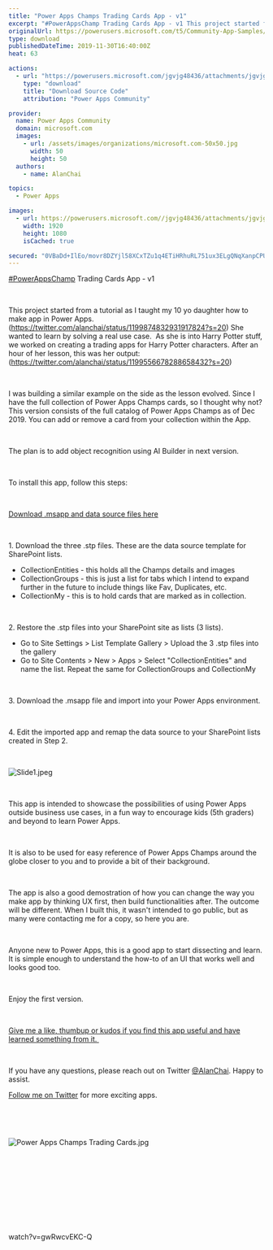 ```yaml
---
title: "Power Apps Champs Trading Cards App - v1"
excerpt: "#PowerAppsChamp Trading Cards App - v1 This project started from a tutorial as I taught my 10 yo daughter how to make app in Power Apps. ("
originalUrl: https://powerusers.microsoft.com/t5/Community-App-Samples/Power-Apps-Champs-Trading-Cards-App-v1/td-p/416029
type: download
publishedDateTime: 2019-11-30T16:40:00Z
heat: 63

actions:
  - url: "https://powerusers.microsoft.com/jgvjg48436/attachments/jgvjg48436/AppFeedbackGallery/332/2/PowerApps%20Champs%20Trading%20Cards%20App.msapp"
    type: "download"
    title: "Download Source Code"
    attribution: "Power Apps Community"

provider:
  name: Power Apps Community
  domain: microsoft.com
  images:
    - url: /assets/images/organizations/microsoft.com-50x50.jpg
      width: 50
      height: 50
  authors:
    - name: AlanChai

topics:
  - Power Apps

images:
  - url: https://powerusers.microsoft.com//jgvjg48436/attachments/jgvjg48436/AppFeedbackGallery/332/1/PowerApps%20Champ.png
    width: 1920
    height: 1080
    isCached: true

secured: "0VBaDd+IlEo/movr8DZYjl58XCxTZu1q4ETiHRhuRL751ux3ELgQNqXanpCPU8JhKCL7UwLf0iZnPusAUl8eLO1IBJRGaxNfTDqQCHFB7WcYQVwrrRy3tnXrOv8OqbKjInqtz/dxKO4DEkPnGXE1wqDMWemmhmr93m4Ub+dA0lpUUugvZrJnl+UvzkpxW/ONEcuKPCVG6rLiJy7XJjelePg1lOF4xlNBQNTSsmDDoXuQI+Y2CmwYl4hZxM1qgFQkIAfDrdHBePh6uWR5KVWe0NTsN5Ld3OtbiSYPbLMK3nvM3GiCEBFosgNF/NyvP6ZqA91M0RIVKjLtndCn6jt7iAv2eBICx1YngSvtfL+YNowanCE7xwL+Poh1y1iHtHSjz60IH8xVGLTH7bFnQG6BXw==;yZv+3Y6RL20JInhomYv/Ug=="
---
```

<p><span class="r-18u37iz"><a href="https://twitter.com/hashtag/PowerAppsChamp?src=hashtag_click" target="_blank" rel="noopener nofollow noopener noreferrer">#PowerAppsChamp</a></span><span class="css-901oao css-16my406 r-1qd0xha r-ad9z0x r-bcqeeo r-qvutc0"> Trading Cards App - v1</span></p><p>&nbsp;</p><p><span class="css-901oao css-16my406 r-1qd0xha r-ad9z0x r-bcqeeo r-qvutc0">This project started from a tutorial as I taught my 10 yo daughter how to make app in Power Apps. (<span><a href="https://twitter.com/alanchai/status/1199874832931917824?s=20" target="_blank" rel="noopener nofollow noopener noreferrer">https://twitter.com/alanchai/status/1199874832931917824?s=20</a>) She wanted to learn by solving a real use case.&nbsp; As she is into Harry Potter stuff, we worked on creating a trading apps for Harry Potter characters. After an hour of her lesson, this was her output: (<a href="https://twitter.com/alanchai/status/1199556678288658432?s=20" target="_blank" rel="noopener nofollow noopener noreferrer">https://twitter.com/alanchai/status/1199556678288658432?s=20</a>)</span></span></p><p>&nbsp;</p><p><span class="css-901oao css-16my406 r-1qd0xha r-ad9z0x r-bcqeeo r-qvutc0"><span>I was building a similar example on the side as the lesson evolved. Since I have the full collection of Power Apps Champs cards, so I thought why not? This version consists of the full catalog of Power Apps Champs as of Dec 2019. You can add or remove a card from your collection within the App.&nbsp;</span></span></p><p>&nbsp;</p><p><span class="css-901oao css-16my406 r-1qd0xha r-ad9z0x r-bcqeeo r-qvutc0"><span>The plan is to add object recognition using AI Builder in next version. </span></span></p><p>&nbsp;</p><p><span class="css-901oao css-16my406 r-1qd0xha r-ad9z0x r-bcqeeo r-qvutc0"><span>To install this app, follow this steps:</span></span></p><p>&nbsp;</p><p><a href="https://drive.google.com/open?id=1B3qABu57bs8EX94y6oowyeiFEfqZE8y0" target="_self" rel="nofollow noopener noreferrer">Download .msapp and data source files here</a></p><p>&nbsp;</p><p><span class="css-901oao css-16my406 r-1qd0xha r-ad9z0x r-bcqeeo r-qvutc0"><span>1. Download the three .stp files. These are the data source template for SharePoint lists.</span></span></p><ul><li>CollectionEntities - this holds all the Champs details and images</li><li>CollectionGroups - this is just a list for tabs which I intend to expand further in&nbsp;the future to include things like Fav, Duplicates, etc.</li><li>CollectionMy - this is to hold cards that are marked as in collection.</li></ul><p>&nbsp;</p><p><span class="css-901oao css-16my406 r-1qd0xha r-ad9z0x r-bcqeeo r-qvutc0"><span>2. Restore the .stp files into your SharePoint site as lists (3 lists).</span></span></p><ul><li><span class="css-901oao css-16my406 r-1qd0xha r-ad9z0x r-bcqeeo r-qvutc0"><span>Go to Site Settings &gt; List Template Gallery &gt; Upload the 3 .stp files into the gallery</span></span></li><li><span class="css-901oao css-16my406 r-1qd0xha r-ad9z0x r-bcqeeo r-qvutc0"><span>Go to Site Contents &gt; New &gt; Apps &gt; Select "CollectionEntities" and name the list. Repeat the same for CollectionGroups and CollectionMy</span></span></li></ul><p>&nbsp;</p><p><span class="css-901oao css-16my406 r-1qd0xha r-ad9z0x r-bcqeeo r-qvutc0"><span>3. Download the .msapp file and import into your Power Apps environment.&nbsp;</span></span></p><p>&nbsp;</p><p><span class="css-901oao css-16my406 r-1qd0xha r-ad9z0x r-bcqeeo r-qvutc0"><span>4. Edit the imported app and remap the data source to your SharePoint lists created in Step 2.</span></span></p><p>&nbsp;</p><p><span class="css-901oao css-16my406 r-1qd0xha r-ad9z0x r-bcqeeo r-qvutc0"><span class="lia-inline-image-display-wrapper lia-image-align-inline" image-alt="Slide1.jpeg" style="width: 999px;"><img src="https://powerusers.microsoft.com/t5/image/serverpage/image-id/101925i32E604A0C8CEADDB/image-size/large?v=1.0&amp;px=999" title="Slide1.jpeg" alt="Slide1.jpeg" li-image-url="https://powerusers.microsoft.com/t5/image/serverpage/image-id/101925i32E604A0C8CEADDB?v=1.0" li-image-display-id="'101925i32E604A0C8CEADDB'" li-message-uid="'416029'" li-messages-message-image="true" li-bindable="" class="lia-media-image" tabindex="0" li-bypass-lightbox-when-linked="true" li-use-hover-links="false"></span></span></p><p>&nbsp;</p><p>This app is intended to showcase the possibilities of using Power Apps outside business use cases, in a fun way to encourage kids (5th graders) and beyond to learn Power Apps.&nbsp;</p><p>&nbsp;</p><p>It is also to be used for easy reference of Power Apps Champs around the globe closer to you and to provide a bit of their background.&nbsp;</p><p>&nbsp;</p><p>The app is also a good demostration of how you can change the way you make app by thinking UX first, then build functionalities after. The outcome will be different. When I built this, it wasn't intended to go public, but as many were contacting me for a copy, so here you are.&nbsp;</p><p>&nbsp;</p><p><span>Anyone new to Power Apps, this is a good app to start dissecting and learn. It is simple enough to understand the how-to of an UI that works well and looks good too.</span></p><p>&nbsp;</p><p>Enjoy the first version.&nbsp;</p><p>&nbsp;</p><p><u>Give me a like, thumbup or kudos if you find this app useful and have learned something from it.&nbsp;</u></p><p>&nbsp;</p><p>If you have any questions, please reach out on Twitter&nbsp;<a href="/t5/user/viewprofilepage/user-id/69796">@AlanChai</a>.&nbsp;Happy to assist.</p><p><a href="https://twitter.com/alanchai" target="_blank" rel="noopener nofollow noopener noreferrer">Follow me on Twitter</a> for more exciting apps.&nbsp;</p><p>&nbsp;</p><p>&nbsp;</p><p><span class="css-901oao css-16my406 r-1qd0xha r-ad9z0x r-bcqeeo r-qvutc0"><span><span class="lia-inline-image-display-wrapper lia-image-align-inline" image-alt="Power Apps Champs Trading Cards.jpg" style="width: 999px;"><img src="https://powerusers.microsoft.com/t5/image/serverpage/image-id/101924i147E438F2FBF1B89/image-size/large?v=1.0&amp;px=999" title="Power Apps Champs Trading Cards.jpg" alt="Power Apps Champs Trading Cards.jpg" li-image-url="https://powerusers.microsoft.com/t5/image/serverpage/image-id/101924i147E438F2FBF1B89?v=1.0" li-image-display-id="'101924i147E438F2FBF1B89'" li-message-uid="'416029'" li-messages-message-image="true" li-bindable="" class="lia-media-image" tabindex="0" li-bypass-lightbox-when-linked="true" li-use-hover-links="false"></span></span></span></p><p>&nbsp;</p><p><span class="css-901oao css-16my406 r-1qd0xha r-ad9z0x r-bcqeeo r-qvutc0"><span>&nbsp;</span></span></p><p>&nbsp;</p><p>&nbsp;</p><p>&nbsp;</p><p><span class="videoUrl">watch?v=gwRwcvEKC-Q</span></p>

